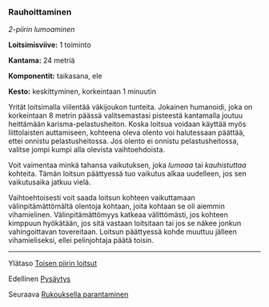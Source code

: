### Rauhoittaminen

*2-piirin lumoaminen*

**Loitsimisviive:** 1 toiminto

**Kantama:** 24 metriä

**Komponentit:** taikasana, ele

**Kesto:** keskittyminen, korkeintaan 1 minuutin

Yrität loitsimalla viilentää väkijoukon tunteita. Jokainen humanoidi, joka on korkeintaan 8 metrin päässä valitsemastasi pisteestä kantamalla joutuu heittämään karisma-pelastusheiton. Koska loitsua voidaan käyttää myös liittolaisten auttamiseen, kohteena oleva olento voi halutessaan päättää, ettei onnistu pelastusheitossa. Jos olento ei onnistu pelastusheitossa, valitse jompi kumpi alla olevista vaihtoehdoista.

Voit vaimentaa minkä tahansa vaikutuksen, joka *lumoaa* tai *kauhistuttaa* kohteita. Tämän loitsun päättyessä tuo vaikutus alkaa uudelleen, jos sen vaikutusaika jatkuu vielä.

Vaihtoehtoisesti voit saada loitsun kohteen vaikuttamaan välinpitämättömältä olentoja kohtaan, joita kohtaan se oli aiemmin vihamielinen. Välinpitämättömyys katkeaa välittömästi, jos kohteen kimppuun hyökätään, jos sitä vastaan loitsitaan tai jos se näkee jonkun vahingoittavan tovereitaan. Loitsun päättyessä kohde muuttuu jälleen vihamieliseksi, ellei pelinjohtaja päätä toisin.

----

Ylätaso [Toisen piirin loitsut](2_piirin_loitsut)

Edellinen [Pysäytys](Pysäytys)

Seuraava [Rukouksella parantaminen](Rukouksella_parantaminen)
